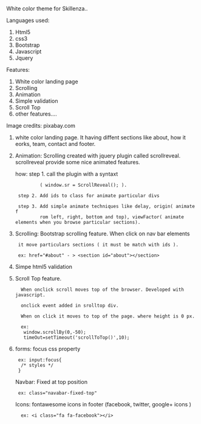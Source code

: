 #
White color theme for Skillenza..

Languages used: 

1. Html5
2. css3
3. Bootstrap
4. Javascript
5. Jquery

Features:

1. White color landing page
2. Scrolling
3. Animation
4. Simple validation
5. Scroll Top
6. other features....


Image credits: pixabay.com

1. white color landing page. It having diffent sections like about, how it eorks, team, contact and footer.

2. Animation: Scrolling created with jquery plugin called scrollreveal.
   scrollreveal provide some nice animated features.

   how: step 1. call the plugin with a syntaxt

                ( window.sr = ScrollReveal(); ).

        step 2. Add ids to class for animate particular divs

        step 3. Add simple animate techniques like delay, origin( animate  f
                rom left, right, bottom and top), viewFactor( animate elements when you browse particular sections).

3. Scrolling: Bootstrap scrolling feature. When click on nav bar elements  
        
        it move particulars sections ( it must be match with ids ).

        ex: href="#about" - > <section id="about"></section> 

5. Simpe html5 validation

6. Scroll Top feature.
   
         When onclick scroll moves top of the browser. Developed with javascript.

         onclick event added in srolltop div.

         When on click it moves to top of the page. where height is 0 px.

         ex: 
          window.scrollBy(0,-50);
          timeOut=setTimeout('scrollToTop()',10);

7. forms: focus css property
   
        ex: input:focus{
         /* styles */
        } 

   Navbar: Fixed at top position

        ex: class="navabar-fixed-top"

    Icons: fontawesome icons in footer (facebook, twitter, google+ icons )

         ex: <i class="fa fa-facebook"></i>

